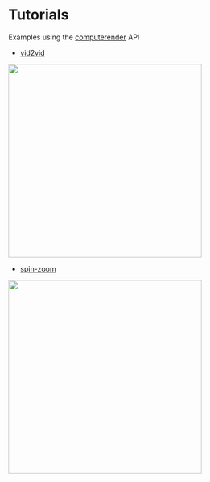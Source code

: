 # Tutorials
Examples using the [computerender](https://computerender.com) API

- [vid2vid](python/vid2vid/)
<img src="/python/vid2vid/example.gif?raw=true" width="384px">

- [spin-zoom](python/spin-zoom/)
<img src="/python/spin-zoom/spin-zoom.gif?raw=true" width="384px">
